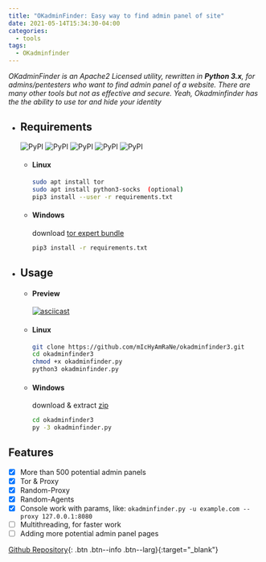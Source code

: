```yaml
---
title: "OKadminFinder: Easy way to find admin panel of site"
date: 2021-05-14T15:34:30-04:00
categories:
  - tools
tags:
  - OKadminfinder
---
```


*OKadminFinder is an Apache2 Licensed utility, rewritten in **Python 3.x**, for admins/pentesters who want to find admin panel of a website. There are many other tools but not as effective and secure. Yeah, Okadminfinder has the the ability to use tor and hide your identity*

* ## Requirements
    ![PyPI](https://img.shields.io/pypi/v/argparse.svg?label=argparse)
    ![PyPI](https://img.shields.io/pypi/v/colorama.svg?label=colorama)
    ![PyPI](https://img.shields.io/pypi/v/PySocks.svg?label=PySocks)
    ![PyPI](https://img.shields.io/pypi/v/tqdm.svg?label=tqdm)
    ![PyPI](https://img.shields.io/pypi/v/requests.svg?label=requests)
    * #### Linux
       ```bash
       sudo apt install tor
       sudo apt install python3-socks  (optional)
       pip3 install --user -r requirements.txt
       ```

    * #### Windows
       download [tor expert bundle]
       ```bash
       pip3 install -r requirements.txt
       ```

* ## Usage
    * #### Preview
       [![asciicast](https://asciinema.org/a/209959.png)](https://asciinema.org/a/209959)

    * #### Linux
       ```bash
       git clone https://github.com/mIcHyAmRaNe/okadminfinder3.git
       cd okadminfinder3
       chmod +x okadminfinder.py
       python3 okadminfinder.py
       ```

    * #### Windows
       download & extract [zip]
       ```bash
       cd okadminfinder3
       py -3 okadminfinder.py
       ```

## Features
- [x] More than 500 potential admin panels
- [x] Tor & Proxy
- [x] Random-Proxy
- [x] Random-Agents
- [x] Console work with params, like: `okadminfinder.py -u example.com --proxy 127.0.0.1:8080`
- [ ] Multithreading, for faster work
- [ ] Adding more potential admin panel pages  

[Github Repository]{: .btn .btn--info .btn--larg}{:target="_blank"}

[tor expert bundle]: https://dist.torproject.org/torbrowser/10.0.15/tor-win64-0.4.5.7.zip
[zip]: https://github.com/mIcHyAmRaNe/okadminfinder3/archive/master.zip
[admin panel links]: https://github.com/mIcHyAmRaNe/okadminfinder3/blob/master/LinkFile/adminpanellinks.txt
[Github Repository]: https://github.com/mIcHyAmRaNe/okadminfinder3